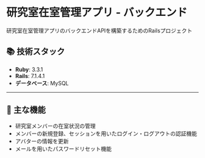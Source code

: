 # 研究室在室管理アプリ - バックエンド

研究室在室管理アプリのバックエンドAPIを構築するためのRailsプロジェクト

## 📚 技術スタック

- **Ruby**: 3.3.1  
- **Rails**: 7.1.4.1  
- **データベース**: MySQL  

---
## 🌟 主な機能
 - 研究室メンバーの在室状況の管理
 - メンバーの新規登録、セッションを用いたログイン・ログアウトの認証機能
 - アバターの情報を更新
 - メールを用いたパスワードリセット機能
